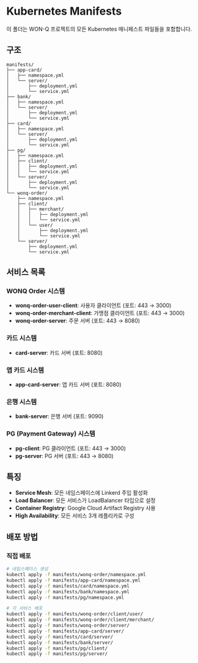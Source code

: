 # Kubernetes Manifests

이 폴더는 WON-Q 프로젝트의 모든 Kubernetes 매니페스트 파일들을 포함합니다.

## 구조

```
manifests/
├── app-card/
│   ├── namespace.yml
│   └── server/
│       ├── deployment.yml
│       └── service.yml
├── bank/
│   ├── namespace.yml
│   └── server/
│       ├── deployment.yml
│       └── service.yml
├── card/
│   ├── namespace.yml
│   └── server/
│       ├── deployment.yml
│       └── service.yml
├── pg/
│   ├── namespace.yml
│   ├── client/
│   │   ├── deployment.yml
│   │   └── service.yml
│   └── server/
│       ├── deployment.yml
│       └── service.yml
└── wonq-order/
    ├── namespace.yml
    ├── client/
    │   ├── merchant/
    │   │   ├── deployment.yml
    │   │   └── service.yml
    │   └── user/
    │       ├── deployment.yml
    │       └── service.yml
    └── server/
        ├── deployment.yml
        └── service.yml
```

## 서비스 목록

### WONQ Order 시스템

- **wonq-order-user-client**: 사용자 클라이언트 (포트: 443 → 3000)
- **wonq-order-merchant-client**: 가맹점 클라이언트 (포트: 443 → 3000)
- **wonq-order-server**: 주문 서버 (포트: 443 → 8080)

### 카드 시스템

- **card-server**: 카드 서버 (포트: 8080)

### 앱 카드 시스템

- **app-card-server**: 앱 카드 서버 (포트: 8080)

### 은행 시스템

- **bank-server**: 은행 서버 (포트: 9090)

### PG (Payment Gateway) 시스템

- **pg-client**: PG 클라이언트 (포트: 443 → 3000)
- **pg-server**: PG 서버 (포트: 443 → 8080)

## 특징

- **Service Mesh**: 모든 네임스페이스에 Linkerd 주입 활성화
- **Load Balancer**: 모든 서비스가 LoadBalancer 타입으로 설정
- **Container Registry**: Google Cloud Artifact Registry 사용
- **High Availability**: 모든 서비스 3개 레플리카로 구성

## 배포 방법

### 직접 배포

```bash
# 네임스페이스 생성
kubectl apply -f manifests/wonq-order/namespace.yml
kubectl apply -f manifests/app-card/namespace.yml
kubectl apply -f manifests/card/namespace.yml
kubectl apply -f manifests/bank/namespace.yml
kubectl apply -f manifests/pg/namespace.yml

# 각 서비스 배포
kubectl apply -f manifests/wonq-order/client/user/
kubectl apply -f manifests/wonq-order/client/merchant/
kubectl apply -f manifests/wonq-order/server/
kubectl apply -f manifests/app-card/server/
kubectl apply -f manifests/card/server/
kubectl apply -f manifests/bank/server/
kubectl apply -f manifests/pg/client/
kubectl apply -f manifests/pg/server/
```
